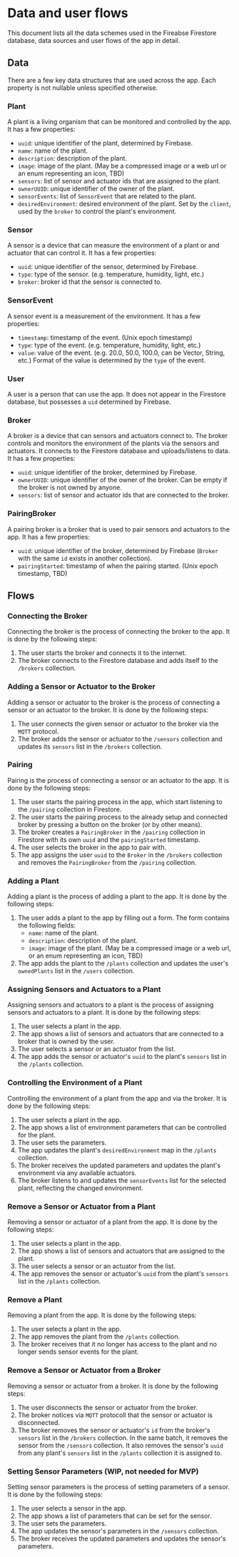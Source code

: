# Data and user flows

This document lists all the data schemes used in the Fireabse Firestore database, data sources and user flows of the app in detail.

## Data

There are a few key data structures that are used across the app. Each property is not nullable unless specified otherwise.

### Plant

A plant is a living organism that can be monitored and controlled by the app. It has a few properties:

- `uuid`: unique identifier of the plant, determined by Firebase.
- `name`: name of the plant.
- `description`: description of the plant.
- `image`: image of the plant. (May be a compressed image or a web url or an enum representing an icon, TBD)
- `sensors`: list of sensor and actuator ids that are assigned to the plant.
- `ownerUUID`: unique identifier of the owner of the plant.
- `sensorEvents`: list of `SensorEvent` that are related to the plant.
- `desiredEnvironment`: desired environment of the plant. Set by the `client`, used by the `broker` to control the plant's environment.

### Sensor

A sensor is a device that can measure the environment of a plant or and actuator that can control it. It has a few properties:

- `uuid`: unique identifier of the sensor, determined by Firebase.
- `type`: type of the sensor. (e.g. temperature, humidity, light, etc.)
- `broker`: broker id that the sensor is connected to.

### SensorEvent

A sensor event is a measurement of the environment. It has a few properties:

- `timestamp`: timestamp of the event. (Unix epoch timestamp)
- `type`: type of the event. (e.g. temperature, humidity, light, etc.)
- `value`: value of the event. (e.g. 20.0, 50.0, 100.0, can be Vector, String, etc.) Format of the value is determined by the `type` of the event.

### User

A user is a person that can use the app. It does not appear in the Firestore database, but possesses a `uid` determined by Firebase.

### Broker

A broker is a device that can sensors and actuators connect to. The broker controls and monitors the environment of the plants via the sensors and actuators. It connects to the Firestore database and uploads/listens to data. It has a few properties:

- `uuid`: unique identifier of the broker, determined by Firebase.
- `ownerUUID`: unique identifier of the owner of the broker. Can be empty if the broker is not owned by anyone.
- `sensors`: list of sensor and actuator ids that are connected to the broker.

### PairingBroker

A pairing broker is a broker that is used to pair sensors and actuators to the app. It has a few properties:

- `uuid`: unique identifier of the broker, determined by Firebase (`Broker` with the same `id` exists in another collection).
- `pairingStarted`: timestamp of when the pairing started. (Unix epoch timestamp, TBD)

## Flows

### Connecting the Broker

Connecting the broker is the process of connecting the broker to the app. It is done by the following steps:

1. The user starts the broker and connects it to the internet.
2. The broker connects to the Firestore database and adds itself to the `/brokers` collection.

### Adding a Sensor or Actuator to the Broker

Adding a sensor or actuator to the broker is the process of connecting a sensor or an actuator to the broker. It is done by the following steps:

1. The user connects the given sensor or actuator to the broker via the `MQTT` protocol.
2. The broker adds the sensor or actuator to the `/sensors` collection and updates its `sensors` list in the `/brokers` collection.

### Pairing

Pairing is the process of connecting a sensor or an actuator to the app. It is done by the following steps:

1. The user starts the pairing process in the app, which start listening to the `/pairing` collection in Firestore.
2. The user starts the pairing process to the already setup and connected broker by pressing a button on the broker (or by other means).
3. The broker creates a `PairingBroker` in the `/pairing` collection in Firestore with its own `uuid` and the `pairingStarted` timestamp.
4. The user selects the broker in the app to pair with.
5. The app assigns the user `uuid` to the `Broker` in the `/brokers` collection and removes the `PairingBroker` from the `/pairing` collection.

### Adding a Plant

Adding a plant is the process of adding a plant to the app. It is done by the following steps:

1. The user adds a plant to the app by filling out a form. The form contains the following fields:
   - `name`: name of the plant.
   - `description`: description of the plant.
   - `image`: image of the plant. (May be a compressed image or a web url, or an enum representing an icon, TBD)
2. The app adds the plant to the `/plants` collection and updates the user's `ownedPlants` list in the `/users` collection.

### Assigning Sensors and Actuators to a Plant

Assigning sensors and actuators to a plant is the process of assigning sensors and actuators to a plant. It is done by the following steps:

1. The user selects a plant in the app.
2. The app shows a list of sensors and actuators that are connected to a broker that is owned by the user.
3. The user selects a sensor or an actuator from the list.
4. The app adds the sensor or actuator's `uuid` to the plant's `sensors` list in the `/plants` collection.

### Controlling the Environment of a Plant

Controlling the environment of a plant from the app and via the broker. It is done by the following steps:

1. The user selects a plant in the app.
2. The app shows a list of environment parameters that can be controlled for the plant.
3. The user sets the parameters.
4. The app updates the plant's `desiredEnvironment` map in the `/plants` collection.
5. The broker receives the updated parameters and updates the plant's environment via any available actuators.
6. The broker listens to and updates the `sensorEvents` list for the selected plant, reflecting the changed environment.

### Remove a Sensor or Actuator from a Plant

Removing a sensor or actuator of a plant from the app. It is done by the following steps:

1. The user selects a plant in the app.
2. The app shows a list of sensors and actuators that are assigned to the plant.
3. The user selects a sensor or an actuator from the list.
4. The app removes the sensor or actuator's `uuid` from the plant's `sensors` list in the `/plants` collection.

### Remove a Plant

Removing a plant from the app. It is done by the following steps:

1. The user selects a plant in the app.
2. The app removes the plant from the `/plants` collection.
3. The broker receives that it no longer has access to the plant and no longer sends sensor events for the plant.

### Remove a Sensor or Actuator from a Broker

Removing a sensor or actuator from a broker. It is done by the following steps:

1. The user disconnects the sensor or actuator from the broker.
2. The broker notices via `MQTT` protocoll that the sensor or actuator is disconnected.
3. The broker removes the sensor or actuator's `id` from the broker's `sensors` list in the `/brokers` collection. In the same batch, it removes the sensor from the `/sensors` collection. It also removes the sensor's `uuid` from any plant's `sensors` list in the `/plants` collection it is assigned to.

### Setting Sensor Parameters (WIP, not needed for MVP)

Setting sensor parameters is the process of setting parameters of a sensor. It is done by the following steps:

1. The user selects a sensor in the app.
2. The app shows a list of parameters that can be set for the sensor.
3. The user sets the parameters.
4. The app updates the sensor's parameters in the `/sensors` collection.
5. The broker receives the updated parameters and updates the sensor's parameters.
